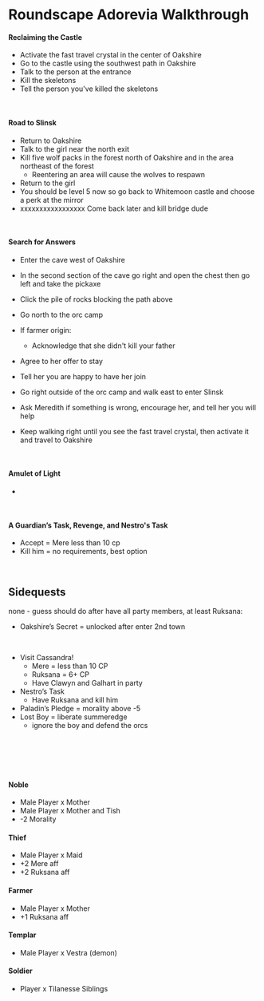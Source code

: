 # Roundscape Adorevia Walkthrough

#### Reclaiming the Castle
- Activate the fast travel crystal in the center of Oakshire
- Go to the castle using the southwest path in Oakshire
- Talk to the person at the entrance
- Kill the skeletons
- Tell the person you've killed the skeletons

<br>

#### Road to Slinsk
- Return to Oakshire
- Talk to the girl near the north exit
- Kill five wolf packs in the forest north of Oakshire and in the area northeast of the forest
  - Reentering an area will cause the wolves to respawn
- Return to the girl
- You should be level 5 now so go back to Whitemoon castle and choose a perk at the mirror
- xxxxxxxxxxxxxxxxx Come back later and kill bridge dude

<br>

#### Search for Answers
- Enter the cave west of Oakshire
- In the second section of the cave go right and open the chest then go left and take the pickaxe
- Click the pile of rocks blocking the path above
- Go north to the orc camp
- If farmer origin:
  - Acknowledge that she didn't kill your father
- Agree to her offer to stay
- Tell her you are happy to have her join

- Go right outside of the orc camp and walk east to enter Slinsk
- Ask Meredith if something is wrong, encourage her, and tell her you will help
- Keep walking right until you see the fast travel crystal, then activate it and travel to Oakshire

<br>

#### Amulet of Light
- 

<br>

#### A Guardian’s Task, Revenge, and Nestro's Task
- Accept = Mere less than 10 cp
- Kill him = no requirements, best option

<br>

## Sidequests
none - guess should do after have all party members, at least Ruksana:
- Oakshire’s Secret = unlocked after enter 2nd town

<br>

- Visit Cassandra!
  - Mere = less than 10 CP 
  - Ruksana = 6+ CP
  - Have Clawyn and Galhart in party
- Nestro’s Task
  - Have Ruksana and kill him
- Paladin’s Pledge = morality above -5
- Lost Boy = liberate summeredge
  - ignore the boy and defend the orcs

<br>
<br>
<br>
<br>

#### Noble
- Male Player x Mother
- Male Player x Mother and Tish
- -2 Morality

#### Thief
- Male Player x Maid
- +2 Mere aff
- +2 Ruksana aff

#### Farmer
- Male Player x Mother
- +1 Ruksana aff

#### Templar
- Male Player x Vestra (demon)

#### Soldier
- Player x Tilanesse Siblings
